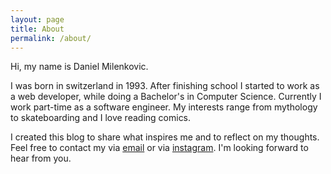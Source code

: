 ```yaml
---
layout: page
title: About
permalink: /about/
---
```


Hi, my name is Daniel Milenkovic. 

I was born in switzerland in 1993. After finishing school I started to work as a web developer, while doing a Bachelor's in Computer Science. Currently I work part-time as a software engineer. My interests range from mythology to skateboarding and I love reading comics.

I created this blog to share what inspires me and to reflect on my thoughts. Feel free to contact my via [email](mailto:danielmilenkovic@protonmail.com) or via [instagram](https://instagram.com/flipbug). I'm looking forward to hear from you.